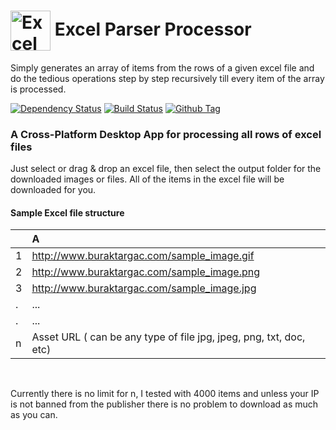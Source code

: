 # <img src="https://github.com/btargac/excel-parser-processor/blob/master/build/icons/128x128.png" width="64px" align="center" alt="Excel Parser Processor"> Excel Parser Processor

Simply generates an array of items from the rows of a given excel file and do the tedious operations step by step 
recursively till every item of the array is processed.

[![Dependency Status][david_img]][david_site]
[![Build Status][travis_img]][travis_site]
[![Github Tag][github-tag-image]][github-tag-url]

### A Cross-Platform Desktop App for processing all rows of excel files

Just select or drag & drop an excel file, then select the output folder for the downloaded images or files. All of the 
items in the excel file will be downloaded for you.

#### Sample Excel file structure

|               | A                                                                 |
| ------------- | :---------------------------------------------------------------- |
| 1             | http://www.buraktargac.com/sample_image.gif                       |
| 2             | http://www.buraktargac.com/sample_image.png                       |
| 3             | http://www.buraktargac.com/sample_image.jpg                       |
| .             | ...                                                               |
| .             | ...                                                               |
| n             | Asset URL ( can be any type of file jpg, jpeg, png, txt, doc, etc)|

<br/>

Currently there is no limit for n, I tested with 4000 items and unless your IP is not banned from the publisher there 
is no problem to download as much as you can.

[david_img]: https://david-dm.org/btargac/excel-parser-processor/status.svg
[david_site]: https://david-dm.org/btargac/excel-parser-processor

[travis_img]: https://travis-ci.org/btargac/excel-parser-processor.svg?branch=master
[travis_site]: https://travis-ci.org/btargac/excel-parser-processor

[github-tag-image]: https://img.shields.io/github/tag/btargac/excel-parser-processor.svg
[github-tag-url]: https://github.com/btargac/excel-parser-processor/releases/latest
